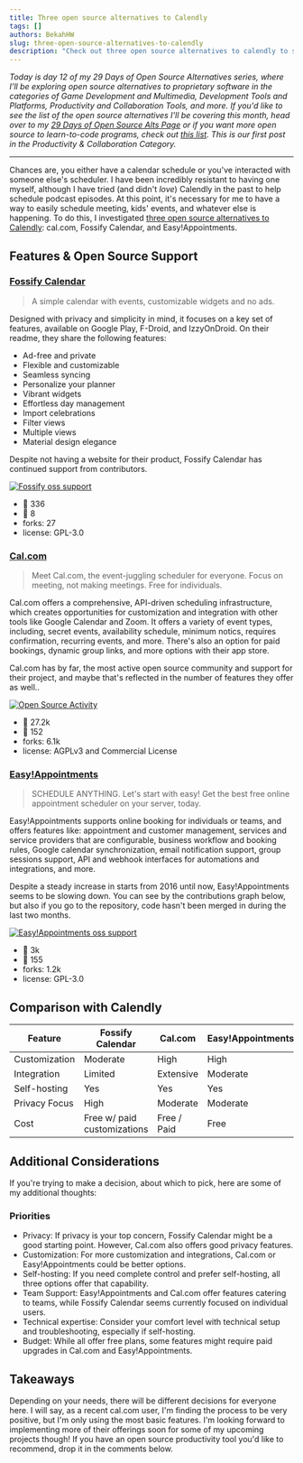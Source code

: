 ```yaml
---
title: Three open source alternatives to Calendly
tags: []
authors: BekahHW
slug: three-open-source-alternatives-to-calendly
description: "Check out three open source alternatives to calendly to schedule your life!"
---
```


*Today is day 12 of my 29 Days of Open Source Alternatives series, where I'll be exploring open source alternatives to proprietary software in the categories of Game Development and Multimedia, Development Tools and Platforms, Productivity and Collaboration Tools, and more. If you'd like to see the list of the open source alternatives I'll be covering this month, head over to my [29 Days of Open Source Alts Page](https://oss.fyi/oss-alts) or if you want more open source to learn-to-code programs, check out [this list](https://oss.fyi/learn-to-code). This is our first post in the Productivity & Collaboration Category.* 

<hr/>

Chances are, you either have a calendar schedule or you've interacted with someone else's scheduler. I have been incredibly resistant to having one myself, although I have tried (and didn't *love*) Calendly in the past to help schedule podcast episodes. At this point, it's necessary for me to have a way to easily schedule meeting, kids' events, and whatever else is happening. To do this, I investigated [three open source alternatives to Calendly](https://app.opensauced.pizza/pages/BekahHW/1199/dashboard): cal.com, Fossify Calendar, and Easy!Appointments. 

<!-- truncate -->

## Features & Open Source Support
### [Fossify Calendar ](https://github.com/FossifyOrg/Calendar)

> A simple calendar with events, customizable widgets and no ads.

Designed with privacy and simplicity in mind, it focuses on a key set of features, available on Google Play, F-Droid, and IzzyOnDroid. On their readme, they share the following features:

- Ad-free and private
- Flexible and customizable
- Seamless syncing
- Personalize your planner
- Vibrant widgets
- Effortless day management
- Import celebrations
- Filter views
- Multiple views
- Material design elegance

Despite not having a website for their product, Fossify Calendar has continued support from contributors.

[![Fossify oss support](https://dev-to-uploads.s3.amazonaws.com/uploads/articles/d4pyb6ylmg5rkwrwpe5i.png)](https://app.opensauced.pizza/pages/BekahHW/1199/dashboard)

- :stars: 336
- :eyes: 8
- forks: 27
- license: GPL-3.0

### [Cal.com](https://github.com/calcom/cal.com)

> Meet Cal.com, the event-juggling scheduler for everyone. Focus on meeting, not making meetings. Free for individuals.

Cal.com offers a comprehensive, API-driven scheduling infrastructure, which creates opportunities for customization and integration with other tools like Google Calendar and Zoom. It offers a variety of event types, including, secret events, availability schedule, minimum notics, requires confirmation, recurring events, and more. There's also an option for paid bookings, dynamic group links, and more options with their app store.

Cal.com has by far, the most active open source community and support for their project, and maybe that's reflected in the number of features they offer as well.. 

[![Open Source Activity](https://dev-to-uploads.s3.amazonaws.com/uploads/articles/7trjrf139z123xvexrfy.png)](https://app.opensauced.pizza/pages/BekahHW/1199/dashboard)


- :stars: 27.2k 
- :eyes: 152
- forks: 6.1k 
- license: AGPLv3 and Commercial License

### [Easy!Appointments](https://github.com/alextselegidis/easyappointments)

> SCHEDULE ANYTHING. Let's start with easy! Get the best free online appointment scheduler on your server, today.

Easy!Appointments supports online booking for individuals or teams, and offers features like: appointment and customer management, services and service providers that are configurable, business workflow and booking rules, Google calendar synchronization, email notification support, group sessions support, API and webhook interfaces for automations and integrations, and more. 

Despite a steady increase in starts from 2016 until now, Easy!Appointments seems to be slowing down. You can see by the contributions graph below, but also if you go to the repository, code hasn't been merged in during the last two months. 

[![Easy!Appointments oss support](https://dev-to-uploads.s3.amazonaws.com/uploads/articles/q8818hi4vqlcz1yqyt33.png)](https://app.opensauced.pizza/pages/BekahHW/1199/dashboard)


- :stars: 3k 
- :eyes: 155 
- forks: 1.2k 
- license: GPL-3.0

## Comparison with Calendly

| Feature                 | Fossify Calendar | Cal.com         | Easy!Appointments | Calendly        |
|-------------------------|------------------|-----------------|-------------------|-----------------|
| Customization           | Moderate         | High            | High              | Moderate        |
| Integration             | Limited          | Extensive       | Moderate          | Extensive       |
| Self-hosting            | Yes              | Yes             | Yes               | No              |
| Privacy Focus           | High             | Moderate        | Moderate          | Moderate        |
| Cost                    | Free w/ paid customizations            | Free / Paid     | Free              | Free / Paid     |


## Additional Considerations

If you're trying to make a decision, about which to pick, here are some of my additional thoughts:

### Priorities

- Privacy: If privacy is your top concern, Fossify Calendar might be a good starting point. However, Cal.com also offers good privacy features.
- Customization: For more customization and integrations, Cal.com or Easy!Appointments could be better options.
- Self-hosting: If you need complete control and prefer self-hosting, all three options offer that capability.
- Team Support: Easy!Appointments and Cal.com offer features catering to teams, while Fossify Calendar seems currently focused on individual users.
- Technical expertise: Consider your comfort level with technical setup and troubleshooting, especially if self-hosting.
- Budget: While all offer free plans, some features might require paid upgrades in Cal.com and Easy!Appointments.

## Takeaways

Depending on your needs, there will be different decisions for everyone here. I will say, as a recent cal.com user, I'm finding the process to be very positive, but I'm only using the most basic features. I'm looking forward to implementing more of their offerings soon for some of my upcoming projects though! If you have an open source productivity tool you'd like to recommend, drop it in the comments below.